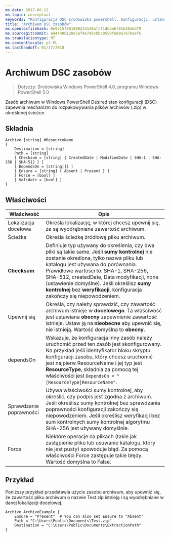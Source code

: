 ```yaml
---
ms.date: 2017-06-12
ms.topic: conceptual
keywords: "Konfiguracja DSC środowiska powershell, konfiguracji, ustawienia"
title: "Archiwum DSC zasobów"
ms.openlocfilehash: 0e9515f801888233148afcf1dbaebf85b28a6d79
ms.sourcegitcommit: a444406120e5af4e746cbbc0558fe89a7e78aef6
ms.translationtype: MT
ms.contentlocale: pl-PL
ms.lasthandoff: 01/17/2018
---
```

# <a name="dsc-archive-resource"></a>Archiwum DSC zasobów

> Dotyczy: Środowiska Windows PowerShell 4.0, programu Windows PowerShell 5.0

Zasób archiwum w Windows PowerShell Desired stan konfiguracji (DSC) zapewnia mechanizm do rozpakowywania plików archiwów (.zip) w określonej ścieżce.

## <a name="syntax"></a>Składnia
```MOF
Archive [string] #ResourceName
{
    Destination = [string]
    Path = [string]
    [ Checksum = [string] { CreatedDate | ModifiedDate | SHA-1 | SHA-256 | SHA-512 } ]
    [ DependsOn = [string[]] ]
    [ Ensure = [string] { Absent | Present } ]
    [ Force = [bool] ]
    [ Validate = [bool] ]
}
```

## <a name="properties"></a>Właściwości

|  Właściwość  |  Opis   |
|---|---|
| Lokalizacja docelowa| Określa lokalizację, w której chcesz upewnij się, że są wyodrębniane zawartość archiwum.|
| Ścieżka| Określa ścieżkę źródłową pliku archiwum.|
| __Checksum__| Definiuje typ używany do określenia, czy dwa pliki są takie same. Jeśli __sumy kontrolnej__ nie zostanie określona, tylko nazwa pliku lub katalogu jest używana do porównania. Prawidłowe wartości to: SHA-1, SHA-256, SHA-512, createdDate, Data modyfikacji, none (ustawienie domyślne). Jeśli określisz __sumy kontrolnej__ bez __weryfikacji__, konfiguracja zakończy się niepowodzeniem.|
| Upewnij się| Określa, czy należy sprawdzić, czy zawartość archiwum istnieje w __docelowego__. Ta właściwość jest ustawiana __obecny__ zapewnienie zawartość istnieje. Ustaw ją na __nieobecne__ aby upewnić się, nie istnieją. Wartość domyślna to __obecny__.|
| dependsOn | Wskazuje, że konfiguracja inny zasób należy uruchomić przed ten zasób jest skonfigurowany. Na przykład jeśli identyfikator bloku skryptu konfiguracji zasobu, który chcesz uruchomić jest najpierw ResourceName i jej typ jest __ResourceType__, składnia za pomocą tej właściwości jest `DependsOn = "[ResourceType]ResourceName"`.|
| Sprawdzanie poprawności| Używa właściwości sumy kontrolnej, aby określić, czy podpis jest zgodna z archiwum. Jeśli określisz sumy kontrolnej bez sprawdzania poprawności konfiguracji zakończy się niepowodzeniem. Jeśli określisz weryfikacji bez sum kontrolnych sumy kontrolnej algorytmu SHA-256 jest używany domyślnie.|
| Force| Niektóre operacje na plikach (takie jak zastąpienie pliku lub usuwanie katalogu, który nie jest pusty) spowoduje błąd. Za pomocą właściwości Force zastępuje takie błędy. Wartość domyślna to False.|

## <a name="example"></a>Przykład

Poniższy przykład przedstawia użycie zasobu archiwum, aby upewnić się, że zawartość pliku archiwum o nazwie Test.zip istnieją i są wyodrębniane w danej lokalizacji docelowej.

```
Archive ArchiveExample {
    Ensure = "Present"  # You can also set Ensure to "Absent"
    Path = "C:\Users\Public\Documents\Test.zip"
    Destination = "C:\Users\Public\Documents\ExtractionPath"
}
```

